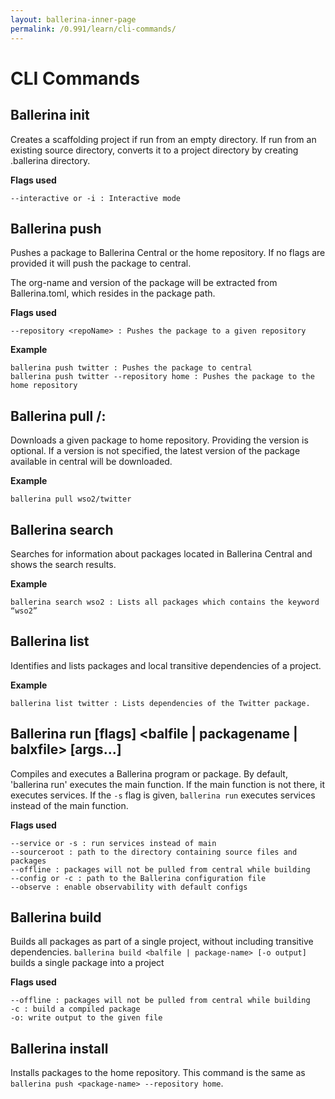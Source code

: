 ```yaml
---
layout: ballerina-inner-page
permalink: /0.991/learn/cli-commands/
---
```


# CLI Commands

## Ballerina init

Creates a scaffolding project if run from an empty directory. If run from an existing source directory, converts it to a project directory by creating .ballerina directory.
 
**Flags used**
```
--interactive or -i : Interactive mode
```

## Ballerina push <package-name>
Pushes a package to Ballerina Central or the home repository. If no flags are provided it will push the package to central. 

The org-name and version of the package will be extracted from Ballerina.toml, which resides in the package path.

**Flags used**
```
--repository <repoName> : Pushes the package to a given repository
```

**Example**
```
ballerina push twitter : Pushes the package to central
ballerina push twitter --repository home : Pushes the package to the home repository		
```

## Ballerina pull <org-name>/<package-name>: <version>

Downloads a given package to home repository. Providing the version is optional. If a version is not specified, the latest version of the package available in central will be downloaded. 

**Example**
```
ballerina pull wso2/twitter
```

## Ballerina search <text>

Searches for information about packages located in Ballerina Central and shows the search results. 

**Example**
```
ballerina search wso2 : Lists all packages which contains the keyword “wso2”	    
```

## Ballerina list 

Identifies and lists packages and local transitive dependencies of a project. 

**Example**
```
ballerina list twitter : Lists dependencies of the Twitter package.
```

## Ballerina run [flags] <balfile | packagename | balxfile> [args...]

Compiles and executes a Ballerina program or package. By default, 'ballerina run' executes the main function. If the main function is not there, it executes services. If the `-s` flag is given, `ballerina run` executes services instead of the main function.

**Flags used**
```
--service or -s : run services instead of main
--sourceroot : path to the directory containing source files and packages
--offline : packages will not be pulled from central while building
--config or -c : path to the Ballerina configuration file
--observe : enable observability with default configs
```

## Ballerina build

Builds all packages as part of a single project, without including transitive dependencies. `ballerina build <balfile | package-name> [-o output]` builds a single package into a project

**Flags used**
```
--offline : packages will not be pulled from central while building
-c : build a compiled package
-o: write output to the given file
```

## Ballerina install 

Installs packages to the home repository. This command is the same as `ballerina push <package-name> --repository home`. 
